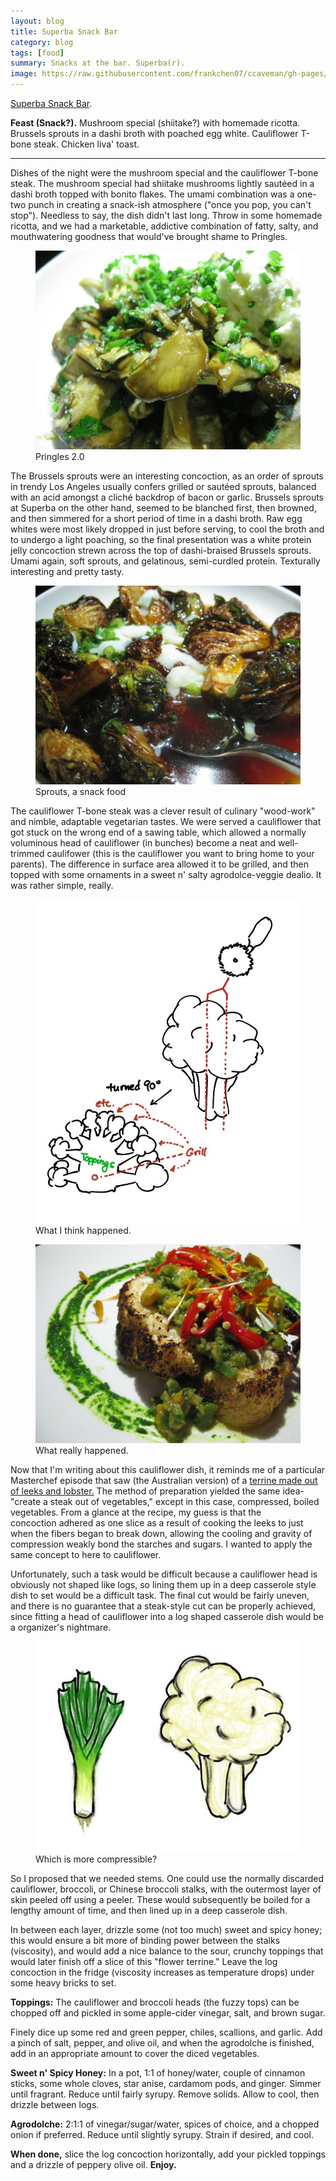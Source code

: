 ```yaml
---
layout: blog
title: Superba Snack Bar
category: blog
tags: [food]  
summary: Snacks at the bar. Superba(r).
image: https://raw.githubusercontent.com/frankchen07/ccaveman/gh-pages/images/blog/121312_superba_2_courtesy_fc.jpg
---
```


[Superba Snack Bar](http://www.yelp.com/biz/superba-snack-bar-los-angeles).

**Feast (Snack?).** Mushroom special (shiitake?) with homemade ricotta. Brussels sprouts in a dashi broth with poached egg white. Cauliflower T-bone steak. Chicken liva' toast.

---

Dishes of the night were the mushroom special and the cauliflower T-bone steak. The mushroom special had shiitake mushrooms lightly sautéed in a dashi broth topped with bonito flakes. The umami combination was a one-two punch in creating a snack-ish atmosphere ("once you pop, you can't stop"). Needless to say, the dish didn't last long. Throw in some homemade ricotta, and we had a marketable, addictive combination of fatty, salty, and mouthwatering goodness that would've brought shame to Pringles.

<figure>
    <img src="https://raw.githubusercontent.com/frankchen07/ccaveman/gh-pages/images/blog/121312_superba_4_courtesy_fc.jpg"></img>
    <figcaption>Pringles 2.0</figcaption>
</figure>

The Brussels sprouts were an interesting concoction, as an order of sprouts in trendy Los Angeles usually confers grilled or sautéed sprouts, balanced with an acid amongst a cliché backdrop of bacon or garlic. Brussels sprouts at Superba on the other hand, seemed to be blanched first, then browned, and then simmered for a short period of time in a dashi broth. Raw egg whites were most likely dropped in just before serving, to cool the broth and to undergo a light poaching, so the final presentation was a white protein jelly concoction strewn across the top of dashi-braised Brussels sprouts. Umami again, soft sprouts, and gelatinous, semi-curdled protein. Texturally interesting and pretty tasty.

<figure>
    <img src="https://raw.githubusercontent.com/frankchen07/ccaveman/gh-pages/images/blog/121312_superba_3_courtesy_fc.jpg"></img>
    <figcaption>Sprouts, a snack food</figcaption>
</figure>

The cauliflower T-bone steak was a clever result of culinary "wood-work" and nimble, adaptable vegetarian tastes. We were served a cauliflower that got stuck on the wrong end of a sawing table, which allowed a normally voluminous head of cauliflower (in bunches) become a neat and well-trimmed caulifower (this is the cauliflower you want to bring home to your parents). The difference in surface area allowed it to be grilled, and then topped with some ornaments in a sweet n' salty agrodolce-veggie dealio. It was rather simple, really.

<figure>
    <img src="https://raw.githubusercontent.com/frankchen07/ccaveman/gh-pages/images/blog/041913_cauliflower_cut_courtesy_fc.jpg"></img>
    <figcaption>What I think happened.</figcaption>
</figure>

<figure>
    <img src="https://raw.githubusercontent.com/frankchen07/ccaveman/gh-pages/images/blog/121312_superba_2_courtesy_fc.jpg"></img>
    <figcaption>What really happened.</figcaption>
</figure>

Now that I'm writing about this cauliflower dish, it reminds me of a particular Masterchef episode that saw (the Australian version) of a [terrine made out of leeks and lobster.](http://www.masterchef.com.au/recipes/terrine-of-leek-and-lobster-with-a-water-vinaigrette.htm) The method of preparation yielded the same idea- "create a steak out of vegetables," except in this case, compressed, boiled vegetables. From a glance at the recipe, my guess is that the concoction adhered as one slice as a result of cooking the leeks to just when the fibers began to break down, allowing the cooling and gravity of compression weakly bond the starches and sugars. I wanted to apply the same concept to here to cauliflower.

Unfortunately, such a task would be difficult because a cauliflower head is obviously not shaped like logs, so lining them up in a deep casserole style dish to set would be a difficult task. The final cut would be fairly uneven, and there is no guarantee that a steak-style cut can be properly achieved, since fitting a head of cauliflower into a log shaped casserole dish would be a organizer's nightmare.

<figure>
    <img src="https://raw.githubusercontent.com/frankchen07/ccaveman/gh-pages/images/blog/041913_cauliflower_leek_comparison_courtesy_fc.jpg"></img>
    <figcaption>Which is more compressible?</figcaption>
</figure>

So I proposed that we needed stems. One could use the normally discarded cauliflower, broccoli, or Chinese broccoli stalks, with the outermost layer of skin peeled off using a peeler. These would subsequently be boiled for a lengthy amount of time, and then lined up in a deep casserole dish.

In between each layer, drizzle some (not too much) sweet and spicy honey; this would ensure a bit more of binding power between the stalks (viscosity), and would add a nice balance to the sour, crunchy toppings that would later finish off a slice of this "flower terrine." Leave the log concoction in the fridge (viscosity increases as temperature drops) under some heavy bricks to set.

**Toppings:** The cauliflower and broccoli heads (the fuzzy tops) can be chopped off and pickled in some apple-cider vinegar, salt, and brown sugar.

Finely dice up some red and green pepper, chiles, scallions, and garlic. Add a pinch of salt, pepper, and olive oil, and when the agrodolche is finished, add in an appropriate amount to cover the diced vegetables.

**Sweet n' Spicy Honey:** In a pot, 1:1 of honey/water, couple of cinnamon sticks, some whole cloves, star anise, cardamom pods, and ginger. Simmer until fragrant. Reduce until fairly syrupy. Remove solids. Allow to cool, then drizzle between logs.

**Agrodolche:** 2:1:1 of vinegar/sugar/water, spices of choice, and a chopped onion if preferred. Reduce until slightly syrupy. Strain if desired, and cool.

**When done,** slice the log concoction horizontally, add your pickled toppings and a drizzle of peppery olive oil. **Enjoy.**

